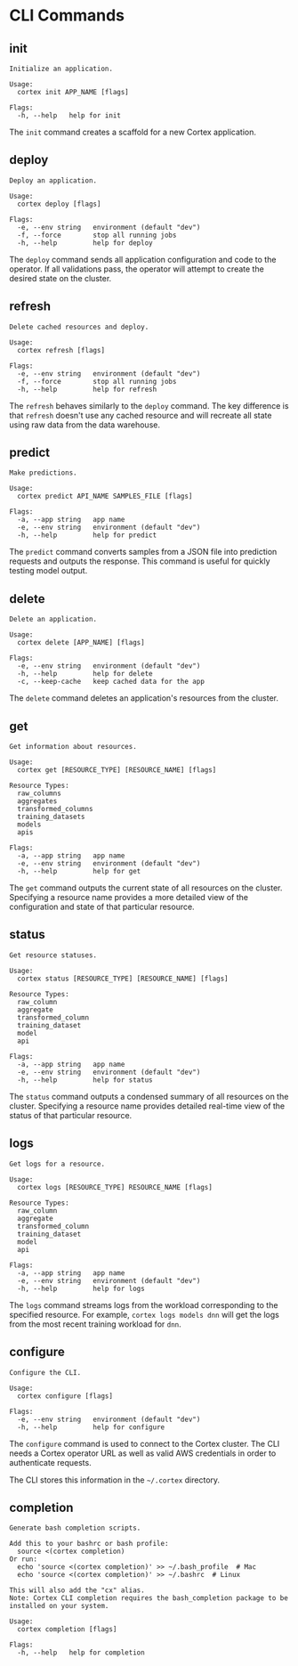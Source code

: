 # CLI Commands

## init

```
Initialize an application.

Usage:
  cortex init APP_NAME [flags]

Flags:
  -h, --help   help for init
```

The `init` command creates a scaffold for a new Cortex application.

## deploy

```
Deploy an application.

Usage:
  cortex deploy [flags]

Flags:
  -e, --env string   environment (default "dev")
  -f, --force        stop all running jobs
  -h, --help         help for deploy
```

The `deploy` command sends all application configuration and code to the operator. If all validations pass, the operator will attempt to create the desired state on the cluster.

## refresh

```
Delete cached resources and deploy.

Usage:
  cortex refresh [flags]

Flags:
  -e, --env string   environment (default "dev")
  -f, --force        stop all running jobs
  -h, --help         help for refresh
```

The `refresh` behaves similarly to the `deploy` command. The key difference is that `refresh` doesn't use any cached resource and will recreate all state using raw data from the data warehouse.

## predict

```
Make predictions.

Usage:
  cortex predict API_NAME SAMPLES_FILE [flags]

Flags:
  -a, --app string   app name
  -e, --env string   environment (default "dev")
  -h, --help         help for predict
```

The `predict` command converts samples from a JSON file into prediction requests and outputs the response. This command is useful for quickly testing model output.

## delete

```
Delete an application.

Usage:
  cortex delete [APP_NAME] [flags]

Flags:
  -e, --env string   environment (default "dev")
  -h, --help         help for delete
  -c, --keep-cache   keep cached data for the app
```

The `delete` command deletes an application's resources from the cluster.

## get

```
Get information about resources.

Usage:
  cortex get [RESOURCE_TYPE] [RESOURCE_NAME] [flags]

Resource Types:
  raw_columns
  aggregates
  transformed_columns
  training_datasets
  models
  apis

Flags:
  -a, --app string   app name
  -e, --env string   environment (default "dev")
  -h, --help         help for get
```

The `get` command outputs the current state of all resources on the cluster. Specifying a resource name provides a more detailed view of the configuration and state of that particular resource.

## status

```
Get resource statuses.

Usage:
  cortex status [RESOURCE_TYPE] [RESOURCE_NAME] [flags]

Resource Types:
  raw_column
  aggregate
  transformed_column
  training_dataset
  model
  api

Flags:
  -a, --app string   app name
  -e, --env string   environment (default "dev")
  -h, --help         help for status
```

The `status` command outputs a condensed summary of all resources on the cluster. Specifying a resource name provides detailed real-time view of the status of that particular resource.

## logs

```
Get logs for a resource.

Usage:
  cortex logs [RESOURCE_TYPE] RESOURCE_NAME [flags]

Resource Types:
  raw_column
  aggregate
  transformed_column
  training_dataset
  model
  api

Flags:
  -a, --app string   app name
  -e, --env string   environment (default "dev")
  -h, --help         help for logs
```

The `logs` command streams logs from the workload corresponding to the specified resource. For example, `cortex logs models dnn` will get the logs from the most recent training workload for `dnn`.

## configure

```
Configure the CLI.

Usage:
  cortex configure [flags]

Flags:
  -e, --env string   environment (default "dev")
  -h, --help         help for configure
```

The `configure` command is used to connect to the Cortex cluster. The CLI needs a Cortex operator URL as well as valid AWS credentials in order to authenticate requests.

The CLI stores this information in the `~/.cortex` directory.

## completion

```
Generate bash completion scripts.

Add this to your bashrc or bash profile:
  source <(cortex completion)
Or run:
  echo 'source <(cortex completion)' >> ~/.bash_profile  # Mac
  echo 'source <(cortex completion)' >> ~/.bashrc  # Linux

This will also add the "cx" alias.
Note: Cortex CLI completion requires the bash_completion package to be installed on your system.

Usage:
  cortex completion [flags]

Flags:
  -h, --help   help for completion
```
